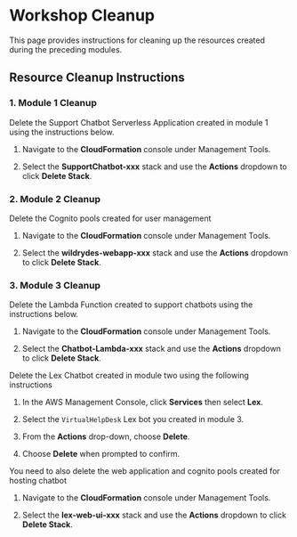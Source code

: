 # Workshop Cleanup

This page provides instructions for cleaning up the resources created during the preceding modules.

## Resource Cleanup Instructions

### 1. Module 1 Cleanup
Delete the Support Chatbot Serverless Application  created in module 1 using the instructions below.


1. Navigate to the **CloudFormation** console under Management Tools.

1. Select the **SupportChatbot-xxx** stack and use the **Actions** dropdown to click **Delete Stack**.

### 2. Module 2 Cleanup
Delete the Cognito pools created for user management

1. Navigate to the **CloudFormation** console under Management Tools.

1. Select the **wildrydes-webapp-xxx** stack and use the **Actions** dropdown to click **Delete Stack**.

### 3. Module 3 Cleanup
Delete the Lambda Function created to support chatbots using the instructions below.

1. Navigate to the **CloudFormation** console under Management Tools.

1. Select the **Chatbot-Lambda-xxx** stack and use the **Actions** dropdown to click **Delete Stack**.

Delete the Lex Chatbot created in module two using the following instructions

1. In the AWS Management Console, click **Services** then select **Lex**.

1. Select the `VirtualHelpDesk` Lex bot you created in module 3.

1. From the **Actions** drop-down, choose **Delete**.

1. Choose **Delete** when prompted to confirm.

You need to also delete the web application and cognito pools created for hosting chatbot

1. Navigate to the **CloudFormation** console under Management Tools.

1. Select the **lex-web-ui-xxx** stack and use the **Actions** dropdown to click **Delete Stack**.